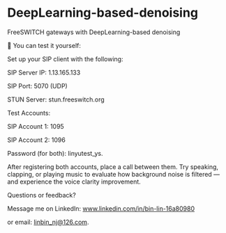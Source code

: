 # DeepLearning-based-denoising
FreeSWITCH gateways with DeepLearning-based denoising

🔧 You can test it yourself:

Set up your SIP client with the following:

SIP Server IP: 1.13.165.133

SIP Port: 5070 (UDP)

STUN Server: stun.freeswitch.org

Test Accounts:

SIP Account 1: 1095

SIP Account 2: 1096

Password (for both): linyutest_ys.

After registering both accounts, place a call between them. Try speaking, clapping, or playing music to evaluate how background noise is filtered — and experience the voice clarity improvement.

Questions or feedback?

Message me on LinkedIn: www.linkedin.com/in/bin-lin-16a80980

or email: linbin_nj@126.com.
